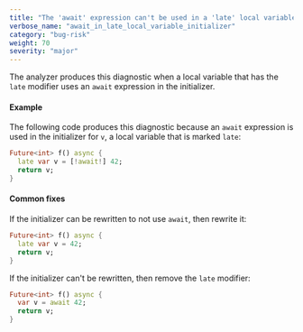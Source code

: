 ```yaml
---
title: "The 'await' expression can't be used in a 'late' local variable's initializer."
verbose_name: "await_in_late_local_variable_initializer"
category: "bug-risk"
weight: 70
severity: "major"
---
```

The analyzer produces this diagnostic when a local variable that has the
`late` modifier uses an `await` expression in the initializer.

#### Example

The following code produces this diagnostic because an `await` expression
is used in the initializer for `v`, a local variable that is marked `late`:

```dart
Future<int> f() async {
  late var v = [!await!] 42;
  return v;
}
```

#### Common fixes

If the initializer can be rewritten to not use `await`, then rewrite it:

```dart
Future<int> f() async {
  late var v = 42;
  return v;
}
```

If the initializer can't be rewritten, then remove the `late` modifier:

```dart
Future<int> f() async {
  var v = await 42;
  return v;
}
```
